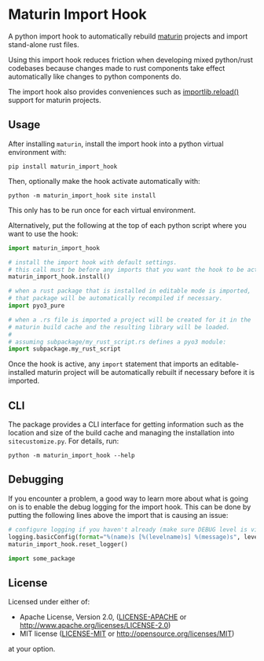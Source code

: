 # Maturin Import Hook

A python import hook to automatically rebuild [maturin](https://www.maturin.rs/) projects and import stand-alone rust files.

Using this import hook reduces friction when developing mixed python/rust codebases because changes made to rust
components take effect automatically like changes to python components do.

The import hook also provides conveniences such as
[importlib.reload()](https://docs.python.org/3/library/importlib.html#importlib.reload) support for maturin projects.

## Usage

After installing `maturin`, install the import hook into a python virtual environment with:

```shell
pip install maturin_import_hook
```

Then, optionally make the hook activate automatically with:

```shell
python -m maturin_import_hook site install
```

This only has to be run once for each virtual environment.

Alternatively, put the following at the top of each python script where you want to use the hook:

```python
import maturin_import_hook

# install the import hook with default settings.
# this call must be before any imports that you want the hook to be active for.
maturin_import_hook.install()

# when a rust package that is installed in editable mode is imported,
# that package will be automatically recompiled if necessary.
import pyo3_pure

# when a .rs file is imported a project will be created for it in the
# maturin build cache and the resulting library will be loaded.
#
# assuming subpackage/my_rust_script.rs defines a pyo3 module:
import subpackage.my_rust_script
```

Once the hook is active, any `import` statement that imports an editable-installed maturin project will be
automatically rebuilt if necessary before it is imported.

## CLI

The package provides a CLI interface for getting information such as the location and size of the build cache and
managing the installation into `sitecustomize.py`. For details, run:

```shell
python -m maturin_import_hook --help
```

## Debugging

If you encounter a problem, a good way to learn more about what is going on is to enable the debug logging for the
import hook. This can be done by putting the following lines above the import that is causing an issue:

```python
# configure logging if you haven't already (make sure DEBUG level is visible)
logging.basicConfig(format="%(name)s [%(levelname)s] %(message)s", level=logging.DEBUG)
maturin_import_hook.reset_logger()

import some_package
```

## License

Licensed under either of:

- Apache License, Version 2.0, ([LICENSE-APACHE](https://github.com/PyO3/maturin-import-hook/blob/main/license-apache)
  or <http://www.apache.org/licenses/LICENSE-2.0>)
- MIT license ([LICENSE-MIT](https://github.com/PyO3/maturin-import-hook/blob/main/license-mit)
  or <http://opensource.org/licenses/MIT>)

at your option.
